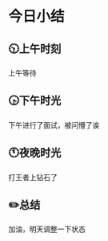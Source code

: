 # 今日小结

## :clock1030:上午时刻

上午等待




## :clock430:下午时光

下午进行了面试，被问懵了诶

## :clock11:夜晚时光

打王者上钻石了

## :pencil2:总结

加油，明天调整一下状态
